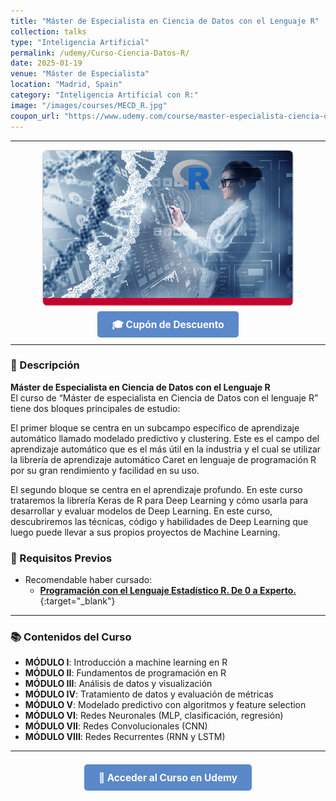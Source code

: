 ```yaml
---
title: "Máster de Especialista en Ciencia de Datos con el Lenguaje R"
collection: talks
type: "Inteligencia Artificial"
permalink: /udemy/Curso-Ciencia-Datos-R/
date: 2025-01-19
venue: "Máster de Especialista"
location: "Madrid, Spain"
category: "Inteligencia Artificial con R:"
image: "/images/courses/MECD_R.jpg"
coupon_url: "https://www.udemy.com/course/master-especialista-ciencia-datos-lenguaje-r/?couponCode=JUN_2025"
---
```


<!-- ✅ Structured Data for SEO -->
<script type="application/ld+json">
{
  "@context": "https://schema.org",
  "@type": "Course",
  "name": "Máster de Especialista en Ciencia de Datos con el Lenguaje R",
  "description": "Máster completo para aprender ciencia de datos, machine learning y deep learning con R. Incluye proyectos con redes neuronales y algoritmos avanzados.",
  "provider": {
    "@type": "Organization",
    "name": "Udemy",
    "sameAs": "https://www.udemy.com"
  },
  "educationalCredentialAwarded": "Certificado de finalización",
  "inLanguage": "es",
  "url": "https://www.udemy.com/course/master-especialista-ciencia-datos-lenguaje-r/?couponCode=JUN_2025",
  "image": "https://www.manuelcastillo.eu/images/courses/MECD_R.jpg",
  "offers": {
    "@type": "Offer",
    "url": "https://www.udemy.com/course/master-especialista-ciencia-datos-lenguaje-r/?couponCode=JUN_2025",
    "priceCurrency": "USD",
    "price": "12.00",
    "availability": "https://schema.org/InStock",
    "validFrom": "2025-04-01",
    "category": "Education"
  },
  "hasCourseInstance": {
    "@type": "CourseInstance",
    "name": "Máster de Especialista en Ciencia de Datos con el Lenguaje R",
    "courseMode": "online",
    "courseWorkload": "PT25H",
    "inLanguage": "es",
    "startDate": "2025-01-01",
    "endDate": "2025-12-31",
    "eventAttendanceMode": "https://schema.org/OnlineEventAttendanceMode",
    "eventStatus": "https://schema.org/EventScheduled",
    "location": {
      "@type": "VirtualLocation",
      "url": "https://www.udemy.com"
    },
    "organizer": {
      "@type": "Organization",
      "name": "Udemy",
      "url": "https://www.udemy.com"
    },
    "performer": {
      "@type": "Person",
      "name": "Manuel Castillo-Cara"
    },
    "offers": {
      "@type": "Offer",
      "url": "https://www.udemy.com/course/master-especialista-ciencia-datos-lenguaje-r/?couponCode=JUN_2025",
      "priceCurrency": "USD",
      "price": "12.00",
      "availability": "https://schema.org/InStock",
      "validFrom": "2025-04-01",
      "category": "Education"
    }
  }
}
</script>

<style>
.boton-udemy {
  background-color: #5a88c9;
  color: white;
  padding: 0.75em 1.5em;
  text-decoration: none !important;
  font-weight: bold;
  border-radius: 5px;
  font-size: 1.1em;
  transition: background-color 0.3s ease;
}
.boton-udemy:hover {
  background-color: #4e7abf;
  text-decoration: none !important;
}
.page__taxonomy {
  display: none !important;
}
</style>

---

<div style="text-align: center;">
  <img src="/images/courses/MECD_R.jpg" alt="Máster Ciencia de Datos con R" width="400" style="border-radius: 8px; border: 1px solid #ccc; margin-bottom: 1rem;">
</div>

<div style="text-align: center; margin-bottom: 1rem;">
  <a href="https://www.udemy.com/course/master-especialista-ciencia-datos-lenguaje-r/?couponCode=JUN_2025" target="_blank" class="boton-udemy">
    🎓 Cupón de Descuento
  </a>
</div>

---

### 📘 Descripción

**Máster de Especialista en Ciencia de Datos con el Lenguaje R**  
El curso de “Máster de especialista en Ciencia de Datos con el lenguaje R” tiene dos bloques principales de estudio:

El primer bloque se centra en un subcampo específico de aprendizaje automático llamado modelado predictivo y clustering. Este es el campo del aprendizaje automático que es el más útil en la industria y el cual se utilizar la librería de aprendizaje automático Caret en lenguaje de programación R por su gran rendimiento y facilidad en su uso.

El segundo bloque se centra en el aprendizaje profundo. En este curso trataremos la librería Keras de R para Deep Learning y cómo usarla para desarrollar y evaluar modelos de Deep Learning. En este curso, descubriremos las técnicas, código y habilidades de Deep Learning que luego puede llevar a sus propios proyectos de Machine Learning. 

### 🧠 Requisitos Previos

- Recomendable haber cursado:
  - [**Programación con el Lenguaje Estadístico R. De 0 a Experto.**](https://www.udemy.com/course/programacion-lenguaje-estadistico-r/?couponCode=JUN_2025){:target="_blank"}

---

### 📚 Contenidos del Curso

- **MÓDULO I**: Introducción a machine learning en R  
- **MÓDULO II**: Fundamentos de programación en R  
- **MÓDULO III**: Análisis de datos y visualización  
- **MÓDULO IV**: Tratamiento de datos y evaluación de métricas  
- **MÓDULO V**: Modelado predictivo con algoritmos y feature selection  
- **MÓDULO VI**: Redes Neuronales (MLP, clasificación, regresión)  
- **MÓDULO VII**: Redes Convolucionales (CNN)  
- **MÓDULO VIII**: Redes Recurrentes (RNN y LSTM)

---

<div style="text-align: center; margin-top: 2rem;">
  <a href="https://www.udemy.com/course/master-especialista-ciencia-datos-lenguaje-r/?couponCode=JUN_2025" target="_blank" class="boton-udemy">
    🚀 Acceder al Curso en Udemy
  </a>
</div>